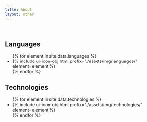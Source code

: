 ```yaml
---
title: About
layout: other
---
```


<br>


## Languages
<ul>
{% for element in site.data.languages %}
    <li>{% include ui-icon-obj.html prefix="./assets/img/languages/" element=element %}</li>
{% endfor %}
</ul>

## Technologies
<ul id="technology-list" class="row-list">
{% for element in site.data.technologies %}
    <li>{% include ui-icon-obj.html prefix="./assets/img/technologies/" element=element %}</li>
{% endfor %}
</ul>

